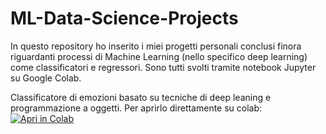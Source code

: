 # ML-Data-Science-Projects
In questo repository ho inserito i miei progetti personali conclusi finora riguardanti processi di Machine Learning (nello specifico deep learning) come classificatori e regressori. 
Sono tutti svolti tramite notebook Jupyter su Google Colab.

Classificatore di emozioni basato su tecniche di deep leaning e programmazione a oggetti. Per aprirlo direttamente su colab:
[![Apri in Colab](https://colab.research.google.com/assets/colab-badge.svg)](https://colab.research.google.com/github/matteozoni03/ML-Data-Science-Projects/blob/main/EmotionClassifierOOP.ipynb)


